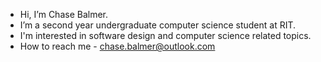 - Hi, I’m Chase Balmer.
- I’m a second year undergraduate computer science student at RIT. 
- I'm interested in software design and computer science related topics. 
- How to reach me - chase.balmer@outlook.com

<!---
chaserwacer/chaserwacer is a ✨ special ✨ repository because its `README.md` (this file) appears on your GitHub profile.
You can click the Preview link to take a look at your changes.
--->
